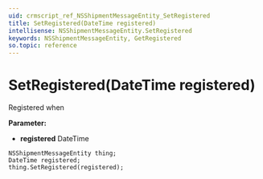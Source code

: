 ```yaml
---
uid: crmscript_ref_NSShipmentMessageEntity_SetRegistered
title: SetRegistered(DateTime registered)
intellisense: NSShipmentMessageEntity.SetRegistered
keywords: NSShipmentMessageEntity, GetRegistered
so.topic: reference
---
```


# SetRegistered(DateTime registered)

Registered when

**Parameter:** 
* **registered** DateTime

```crmscript
NSShipmentMessageEntity thing;
DateTime registered;
thing.SetRegistered(registered);
```

